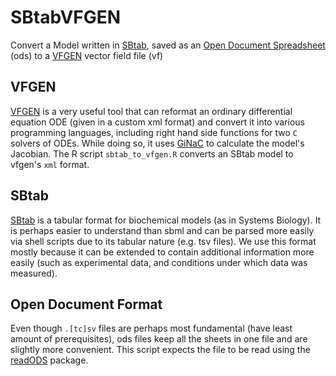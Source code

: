 # SBtabVFGEN

Convert a Model written in [SBtab](https://www.sbtab.net/), saved as an [Open Document Spreadsheet](https://www.documentfoundation.org/) (ods) to a [VFGEN](https://warrenweckesser.github.io/vfgen/) vector field file (vf)

## VFGEN

[VFGEN](https://github.com/WarrenWeckesser/vfgen) is a very useful tool that can reformat an ordinary differential
equation ODE (given in a custom xml format) and convert it into
various programming languages, including right hand side functions for
two `C` solvers of ODEs. While doing so, it uses
[GiNaC](https://ginac.de/) to calculate the model's Jacobian. The R
script `sbtab_to_vfgen.R` converts an SBtab model to vfgen's `xml` format.

## SBtab

[SBtab](https://www.sbtab.net/) is a tabular format for biochemical models (as in
Systems Biology). It is perhaps easier to understand than sbml and can be
parsed more easily via shell scripts due to its tabular nature (e.g. tsv files). We use this format mostly because it can be extended to contain additional information more easily (such as experimental data, and conditions under which data was measured).

## Open Document Format

Even though `.[tc]sv` files are perhaps most fundamental (have least amount of prerequisites), ods files
keep all the sheets in one file and are slightly more convenient. This
script expects the file to be read using the
[readODS](https://cran.r-project.org/web/packages/readODS/index.html)
package.
